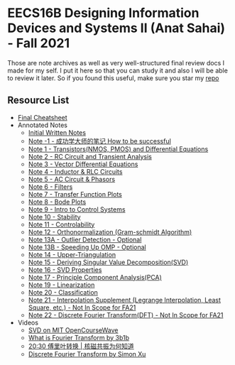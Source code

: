 # EECS16B Designing Information Devices and Systems II (Anat Sahai) - Fall 2021

Those are note archives as well as very well-structured final review docs I made for my self. I put it here so that you can study it and also I will be able to review it later. So if you found this useful, make sure you star my [repo](https://github.com/ToiletCommander/Opensourced-Study-Notes-Berkeley)

## Resource List

- [Final Cheatsheet](Annotated/20211216%20Final%20Cheatsheet.pdf)
- Annotated Notes
  - [Initial Written Notes](Annotated/EECS16B%20Notes.pdf)
  - [Note -1 - 成功学大师的笔记 How to be successful](Annotated/20210924%20note-1%20成功学大师-️笔记.pdf)
  - [Note 1 - Transistors(NMOS, PMOS) and Differential Equations](Annotated/20210908%20note1%20Transistors%20and%20Differential%20Equations.pdf)
  - [Note 2 - RC Circuit and Transient Analysis](Annotated/20210908%20note2%20RC%20Circuit%20&%20Transient%20Analysis.pdf)
  - [Note 3 - Vector Differential Equations](Annotated/20210913%20note3%20Vector%20Differential%20Equations.pdf)
  - [Note 4 - Inductor & RLC Circuits](Annotated/20210917%20note4%20Inductors%20and%20RLC%20Circuits.pdf)
  - [Note 5 - AC Circuit & Phasors](Annotated/20210924%20note5%20Phasors%20-%20AC%20Circuits.pdf)
  - [Note 6 - Filters](Annotated/20210924%20note6%20Circuit%20Filters.pdf)
  - [Note 7 - Transfer Function Plots](Annotated/20210928%20note7%20Transfer%20Function%20Plots.pdf)
  - [Note 8 - Bode Plots](Annotated/20210928%20note8%20Bode%20Plots.pdf)
  - [Note 9 - Intro to Control Systems](Annotated/20210930%20note9%20Intro%20to%20Control%20Systems.pdf)
  - [Note 10 - Stability](Annotated/20211006%20note10%20stability.pdf)
  - [Note 11 - Controlability](Annotated/20211012%20note11%20Controllability.pdf)
  - [Note 12 - Orthonormalization (Gram-schmidt Algorithm)](Annotated/20211018%20note12%20Orthonormaliazation.pdf)
  - [Note 13A - Outlier Detection - Optional](Annotated/20211031%20note13A%20outlier%20detection.pdf)
  - [Note 13B - Speeding Up OMP - Optional](Annotated/20211114%20note13B%20Speeding%20Up%20OMP.pdf)
  - [Note 14 - Upper-Triangulation](Annotated/20211022%20note14%20Upper%20Triangulation.pdf)
  - [Note 15 - Deriving Singular Value Decomposition(SVD)](Annotated/20211028%20note15%20Deriving%20SVD.pdf)
  - [Note 16 - SVD Properties](Annotated/20211102%20note16%20SVD%20Forms.pdf)
  - [Note 17 - Principle Component Analysis(PCA)](Annotated/20211107%20note17%20PCA.pdf)
  - [Note 19 - Linearization](Annotated/20211115%20note19%20Linearization.pdf)
  - [Note 20 - Classification](Annotated/20211123%20note20%20Classification.pdf)
  - [Note 21 - Interpolation Supplement (Legrange Interpolation, Least Square, etc.) - Not In Scope for FA21](Annotated/20211224%20note21%20Interpolation%20Supplement(Not%20in%20scope).pdf)
  - [Note 22 - Discrete Fourier Transform(DFT) - Not In Scope for FA21](Annotated/20211224%20note21%20Interpolation%20Supplement(Not%20in%20scope).pdf)
- Videos
  - [SVD on MIT OpenCourseWave](https://youtu.be/mBcLRGuAFUk)
  - [What is Fourier Transform by 3b1b](https://youtu.be/spUNpyF58BY)
  - [20:30 傅里叶转换 \| 核磁共振为何知道](https://www.bilibili.com/video/BV1di4y1y7au)
  - [Discrete Fourier Transform by Simon Xu](https://youtu.be/mkGsMWi_j4Q)
